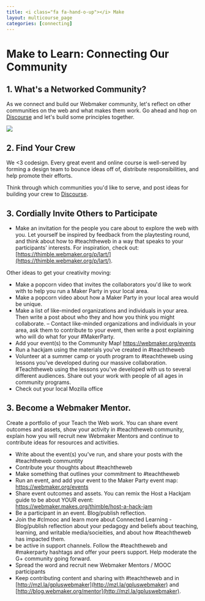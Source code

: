 ```yaml
---
title: <i class="fa fa-hand-o-up"></i> Make
layout: multicourse_page
categories: [connecting]
---
```



# Make to Learn: Connecting Our Community

## 1. What's a Networked Community? 

As we connect and build our Webmaker community, let's reflect on other communities on the web and what makes them work. Go ahead and hop on [Discourse](http://discourse.webmakerprototypes.org/t/whats-a-networked-community/101) and let's build some principles together.

<img src="https://cloud.githubusercontent.com/assets/1874003/2749933/d4441500-c838-11e3-9083-2689e605ff02.png">

## 2. Find Your Crew

We <3 codesign. Every great event and online course is well-served by forming a design team to bounce ideas off of, distribute responsibilities, and help promote their efforts.

Think through which communities you'd like to serve, and post ideas for building your crew to [Discourse](http://discourse.webmakerprototypes.org/t/finding-your-crew-forming-your-tiger-team/103).

## 3. Cordially Invite Others to Participate

- Make an invitation for the people you care about to explore the web with you. Let yourself be inspired by feedback from the playtesting round, and think about how to #teachtheweb in a way that speaks to your participants' interests. For inspiration, check out: [https://thimble.webmaker.org/p/lart/](https://thimble.webmaker.org/p/lart/).

Other ideas to get your creativity moving:

- Make a popcorn video that invites the collaborators you'd like to work with to help you run a Maker Party in your local area.
- Make a popcorn video about how a Maker Party in your local area would be unique.
- Make a list of like-minded organizations and individuals in your area. Then write a post about who they and how you think you might collaborate.
– Contact like-minded organizations and individuals in your area, ask them to contribute to your event, then write a post explaining who will do what for your #MakerParty.
- Add your event(s) to the Community Map! https://webmaker.org/events
- Run a hackjam using the materials you've created in #teachtheweb
- Volunteer at a summer camp or youth program to #teachtheweb using lessons you've developed during our massive collaboration. #Teachtheweb using the lessons you've developed with us to several different audiences. Share out your work with people of all ages in community programs.
- Check out your local Mozilla office

## 3. Become a Webmaker Mentor. 
Create a portfolio of your Teach the Web work. You can share event outcomes and assets, show your activity in #teachtheweb community, explain how you will recruit new Webmaker Mentors and continue to contribute ideas for resources and activities. 

- Write about the event(s) you’ve run, and share your posts with the #teachtheweb communtity
- Contribute your thoughts about #teachtheweb
- Make something that outlines your commitment to #teachtheweb
- Run an event, and add your event to the Maker Party event map: https://webmaker.org/events
- Share event outcomes and assets. You can remix the Host a Hackjam guide to be about YOUR event: https://webmaker.makes.org/thimble/host-a-hack-jam
- Be a participant in an event. Blog/publish reflection.
- Join the #clmooc and learn more about Connected Learning
-Blog/publish reflection about your pedagogy and beliefs about teaching, learning, and writable media/socieities, and about how #teachtheweb has impacted them.
- be active in support channels. Follow the #teachtheweb and #makerparty hashtags and offer your peers support. Help moderate the G+ community going forward.
- Spread the word and recruit new Webmaker Mentors / MOOC participants
- Keep contributing content and sharing with #teachtheweb and in [http://mzl.la/gpluswebmaker](http://mzl.la/gpluswebmaker) and [http://blog.webmaker.org/mentor](http://mzl.la/gpluswebmaker).


